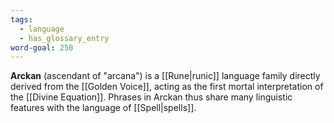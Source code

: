 ```yaml
---
tags:
  - language
  - has_glossary_entry
word-goal: 250
---
```


**Arckan** (ascendant of "arcana") is a [[Rune|runic]] language family directly derived from the [[Golden Voice]], acting as the first mortal interpretation of the [[Divine Equation]]. Phrases in Arckan thus share many linguistic features with the language of [[Spell|spells]]. 